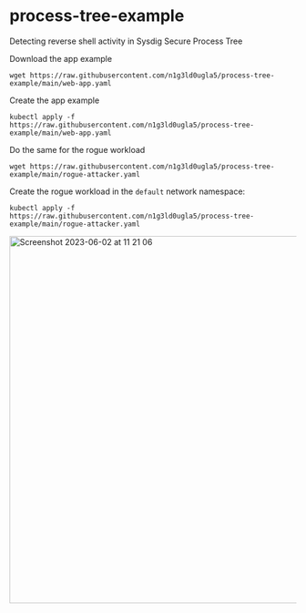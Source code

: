 # process-tree-example
Detecting reverse shell activity in Sysdig Secure Process Tree

Download the app example
```
wget https://raw.githubusercontent.com/n1g3ld0ugla5/process-tree-example/main/web-app.yaml
```
Create the app example
```
kubectl apply -f https://raw.githubusercontent.com/n1g3ld0ugla5/process-tree-example/main/web-app.yaml
```

Do the same for the rogue workload
```
wget https://raw.githubusercontent.com/n1g3ld0ugla5/process-tree-example/main/rogue-attacker.yaml
```

Create the rogue workload in the ```default``` network namespace:
```
kubectl apply -f https://raw.githubusercontent.com/n1g3ld0ugla5/process-tree-example/main/rogue-attacker.yaml
```

<img width="645" alt="Screenshot 2023-06-02 at 11 21 06" src="https://github.com/n1g3ld0ugla5/process-tree-example/assets/109959738/2b41b70a-90a9-440f-b018-0f5f046a7817">
